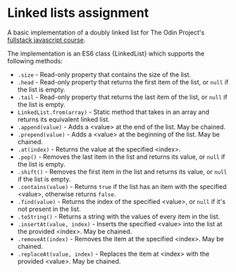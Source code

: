 # Linked lists assignment

A basic implementation of a doubly linked list for The Odin Project's [fullstack javascript course](https://www.theodinproject.com/lessons/javascript-linked-lists).

The implementation is an ES6 class {LinkedList} which supports the following methods:

-   `.size` - Read-only property that contains the size of the list.
-   `.head` - Read-only property that returns the first item of the list, or `null` if the list is empty.
-   `.tail` - Read-only property that returns the last item of the list, or `null` if the list is empty.
-   `LinkedList.from(array)` - Static method that takes in an array and returns its equivalent linked list.
-   `.append(value)` - Adds a \<value\> at the end of the list. May be chained.
-   `.prepend(value)` - Adds a \<value\> at the beginning of the list. May be chained.
-   `.at(index)` - Returns the value at the specified \<index\>.
-   `.pop()` - Removes the last item in the list and returns its value, or `null` if the list is empty.
-   `.shift()` - Removes the first item in the list and returns its value, or `null` if the list is empty.
-   `.contains(value)` - Returns `true` if the list has an item with the specified \<value\>, otherwise returns `false`.
-   `.find(value)` - Returns the index of the specified \<value\>, or `null` if it's not present in the list.
-   `.toString()` - Returns a string with the values of every item in the list.
-   `.insertAt(value, index)` - Inserts the specified \<value\> into the list at the provided \<index\>. May be chained.
-   `.removeAt(index)` - Removes the item at the specified \<index\>. May be chained.
-   `.replaceAt(value, index)` - Replaces the item at \<index\> with the provided \<value\>. May be chained.
